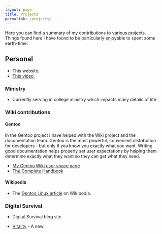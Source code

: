 ```yaml
---
layout: page
title: Projects
permalink: /projects/
---
```


Here you can find a summary of my contributions to various projects. Things found here I have found to be particularly enjoyable to spent some earth-time:

## Personal ##

* This website.
* [This video.](https://www.youtube.com/watch?v=dQw4w9WgXcQ)

### Ministry ###

* Currently serving in college ministry which impacts many details of life.

### Wiki contributions ###

#### Gentoo ####

In the Gentoo project I have helped with the Wiki project and the documentation team. Gentoo is the most powerful, convenient distribution for developers - but only if you know you exactly what you want. Writing good documentation helps properly set user expectations by helping them determine exactly what they want so they can get what they need.

* [My Gentoo Wiki user space page](https://wiki.gentoo.org/wiki/User:Maffblaster)
* [The Complete Handbook](https://wiki.gentoo.org/wiki/Complete_Handbook)

#### Wikipedia ####

* The [Gentoo Linux article](https://en.wikipedia.org/wiki/Gentoo_Linux) on Wikipedia.

### Digital Survival ###

* Digital Survival blog site.

* [Vitality]() - A new 
